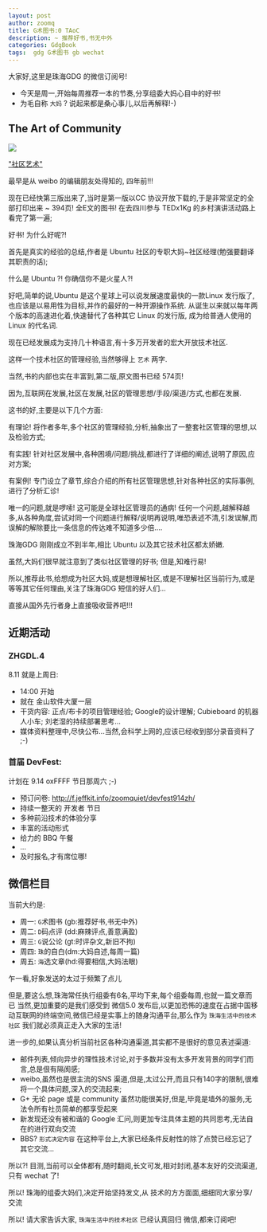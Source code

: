 ```yaml
---
layout: post
author: zoomq
title: G术图书:0 TAoC
description: ~ 推荐好书,书无中外
categories: GdgBook
tags:  gdg G术图书 gb wechat
---
```


大家好,这里是珠海GDG 的微信订阅号!

- 今天是周一,开始每周推荐一本的节奏,分享组委大妈心目中的好书!
- 为毛自称 `大妈` ? 说起来都是桑心事儿,以后再解释!-)


## The Art of Community

![](http://farm8.staticflickr.com/7104/7299975554_cbcca2de83_n.jpg)

["社区艺术"](http://www.artofcommunityonline.org/2009/09/18/the-art-of-community-now-available-for-free-download/)

最早是从 weibo 的编辑朋友处得知的, 四年前!!!

现在已经快第三版出来了,当时是第一版以CC 协议开放下载的,于是非常坚定的全部打印出来 ~ 394页!
全E文的图书! 在去四川参与 TEDx1Kg 的乡村演讲活动路上看完了第一遍;

好书! 为什么好呢?!

<!--more-->

首先是真实的经验的总结,作者是 Ubuntu 社区的专职大妈~社区经理(勉强要翻译其职责的话);

什么是 Ubuntu ?! 你确信你不是火星人?!

好吧,简单的说,Ubuntu 是这个星球上可以说发展速度最快的一款Linux 发行版了,也应该是以易用性为目标,并作的最好的一种开源操作系统.
从诞生以来就以每年两个版本的高速进化着,快速替代了各种其它 Linux 的发行版, 成为给普通人使用的 Linux 的代名词.

现在已经发展成为支持几十种语言,有十多万开发者的宏大开放技术社区.

这样一个技术社区的管理经验,当然够得上 `艺术` 两字.

当然,书的内部也实在丰富到,第二版,原文图书已经 574页!

因为,互联网在发展,社区在发展,社区的管理思想/手段/渠道/方式,也都在发展.

这书的好,主要是以下几个方面:

有理论! 将作者多年,多个社区的管理经验,分析,抽象出了一整套社区管理的思想,以及检验方式;

有实践! 针对社区发展中,各种困境/问题/挑战,都进行了详细的阐述,说明了原因,应对方案;

有案例! 专门设立了章节,综合介绍的所有社区管理思想,针对各种社区的实际事例,进行了分析汇诊!

唯一的问题,就是啰嗦! 这可能是全球社区管理员的通病! 任何一个问题,越解释越多,从各种角度,尝试对同一个问题进行解释/说明再说明,唯恐表述不清,引发误解,而误解的解除要比一条信息的传达难不知道多少倍....

珠海GDG 刚刚成立不到半年,相比 Ubuntu 以及其它技术社区都太娇嫩.

虽然,大妈们很早就注意到了类似社区管理的好书; 但是,知难行易!

所以,推荐此书,给想成为社区大妈,或是想理解社区,或是不理解社区当前行为,或是等等其它任何理由,关注了珠海GDG 短信的好人们...

直接从国外先行者身上直接吸收营养吧!!!




## 近期活动

### ZHGDL.4
8.11 就是上周日:

- 14:00 开始
- 就在 金山软件大厦一层
- 干货内容: 正点/布卡的项目管理经验; Google的设计理解; Cubieboard 的机器人小车; 刘老湿的持续部署思考...
- 媒体资料整理中,尽快公布...当然,会科学上网的,应该已经收到部分录音资料了 ;-)

### 首届 DevFest:
计划在 9.14 oxFFFF 节日那周六 ;-)

- 预订问卷: http://f.jeffkit.info/zoomquiet/devfest914zh/     
- 持续一整天的 开发者 节日
- 多种前沿技术的体验分享
- 丰富的活动形式
- 给力的 BBQ 午餐
- ... 
- 及时报名,才有席位哪!


## 微信栏目
当前大约是: 

- 周一: `G`术图书 (gb:推荐好书,书无中外)
- 周二: `D`码点评 (dd:麻辣评点,善意满盈)
- 周三: `G`说公论 (gt:时评杂文,新旧不拘)
- 周四: `珠`的自白(dm:大妈自述,每周一篇)
- 周五: `海`选文章(hd:得要相信,大妈法眼)

乍一看,好象发送的太过于频繁了点儿

但是,要这么想,珠海常任执行组委有6名,平均下来,每个组委每周,也就一篇文章而已
当然,更加重要的是我们感受到 微信5.0 发布后,以更加恐怖的速度在占据中国移动互联网的终端空间,微信已经是实事上的随身沟通平台,那么作为 `珠海生活中的技术社区` 我们就必须真正走入大家的生活!

进一步的,如果认真分析当前社区各种沟通渠道,其实都不是很好的意见表述渠道:

- 邮件列表,倾向异步的理性技术讨论,对于多数并没有太多开发背景的同学们而言,总是佷有隔阂感;
- weibo,虽然也是很主流的SNS 渠道,但是,太过公开,而且只有140字的限制,很难将一个具体问题,深入的交流起来;
- G+ 无论 page 或是 community 虽然功能很美好,但是,毕竟是墙外的服务,无法令所有社员简单的都享受起来
- 新发现还没有被和谐的 Google 汇问,则更加专注具体主题的共同思考,无法自在的进行双向交流
- BBS? `形式决定内容` 在这种平台上,大家已经条件反射性的除了点赞已经忘记了其它交流... 

所以?! 目测,当前可以全体都有,随时翻阅,长文可发,相对封闭,基本友好的交流渠道,只有 wechat 了!

所以! 珠海的组委大妈们,决定开始坚持发文,从 技术的方方面面,细细同大家分享/交流

所以! 请大家告诉大家,  `珠海生活中的技术社区` 已经认真回归 微信,都来订阅吧!

